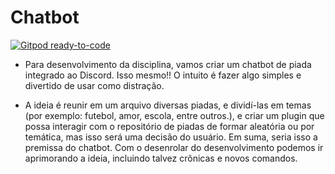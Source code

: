 # Chatbot 
[![Gitpod ready-to-code](https://img.shields.io/badge/Gitpod-ready--to--code-blue?logo=gitpod)](https://red-guineafowl-8vptgpnx.ws-us10.gitpod.io/)
  * Para desenvolvimento da disciplina, vamos criar um chatbot de piada integrado ao Discord. Isso mesmo!! O intuito é fazer algo simples e divertido de usar como distração.
  
  * A ideia é reunir em um arquivo diversas piadas, e dividí-las em temas (por exemplo: futebol, amor, escola, entre outros.), e criar um plugin que possa interagir com o repositório de piadas de formar aleatória ou por temática, mas isso será uma decisão do usuário. Em suma, seria isso a premissa do chatbot. Com o desenrolar do desenvolvimento podemos ir aprimorando a ideia, incluindo talvez crônicas e novos comandos. 
